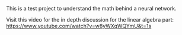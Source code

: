 This is a test project to understand the math behind a neural network.

Visit this video for the in depth discussion for the linear algebra part:
https://www.youtube.com/watch?v=w8yWXqWQYmU&t=1s

